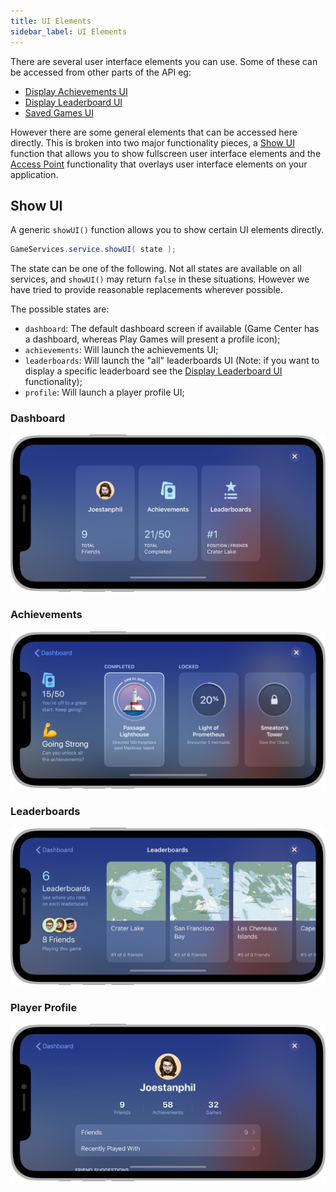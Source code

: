 ```yaml
---
title: UI Elements
sidebar_label: UI Elements
---
```


There are several user interface elements you can use. Some of these can be accessed from other parts of the API eg:

- [Display Achievements UI](achievements.md#displaying-achievements-ui)
- [Display Leaderboard UI](leaderboards.md#displaying-leaderboard-ui)
- [Saved Games UI](saved-games.md#saved-games-ui)

However there are some general elements that can be accessed here directly. This is broken into two major functionality pieces, a [Show UI](#show-ui) function that allows you to show fullscreen user interface elements and the [Access Point](access-point.md) functionality that overlays user interface elements on your application. 


## Show UI

A generic `showUI()` function allows you to show certain UI elements directly.

```actionscript
GameServices.service.showUI( state );
```

The state can be one of the following. Not all states are available on all services, and `showUI()` may return `false` in these situations. However we have tried to provide reasonable replacements wherever possible.

The possible states are:

- `dashboard`: The default dashboard screen if available (Game Center has a dashboard, whereas Play Games will present a profile icon);
- `achievements`: Will launch the achievements UI;
- `leaderboards`: Will launch the "all" leaderboards UI (Note: if you want to display a specific leaderboard see the [Display Leaderboard UI](leaderboards.md#displaying-leaderboard-ui) functionality);
- `profile`: Will launch a player profile UI;


### Dashboard 

![Game Center Dashboard](images/gamecenter-showui-dashboard.png)

### Achievements 

![Game Center Achievements](images/gamecenter-showui-achievements.png)

### Leaderboards 

![Game Center Leaderboards](images/gamecenter-showui-leaderboards.png)

### Player Profile 

![Game Center Player Profile](images/gamecenter-showui-profile.png)



